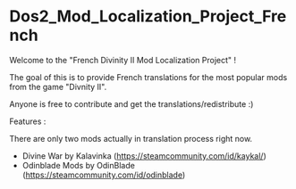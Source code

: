 # Dos2_Mod_Localization_Project_French

Welcome to the "French Divinity II Mod Localization Project" !

The goal of this is to provide French translations for the most popular mods from the game "Divnity II".

Anyone is free to contribute and get the translations/redistribute :)

Features :

There are only two mods actually in translation process right now.

- Divine War by Kalavinka (https://steamcommunity.com/id/kaykal/)
- Odinblade Mods by OdinBlade (https://steamcommunity.com/id/odinblade)


